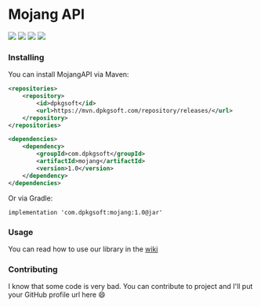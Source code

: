 # Mojang API

![](https://img.shields.io/github/stars/dpkgsoft/mojang.svg) 
![](https://img.shields.io/github/forks/dpkgsoft/mojang.svg)
![](https://img.shields.io/github/issues/dpkgsoft/mojang.svg)
![](https://img.shields.io/maven-metadata/v?metadataUrl=https%3A%2F%2Fmvn.dpkgsoft.com%2Frepository%2Freleases%2Fcom%2Fdpkgsoft%2Fmojang%2Fmaven-metadata.xml)

### Installing
You can install MojangAPI via Maven:
```xml
<repositories>
    <repository>
        <id>dpkgsoft</id>
        <url>https://mvn.dpkgsoft.com/repository/releases/</url>
    </repository>
</repositories>
```
```xml
<dependencies>
    <dependency>
        <groupId>com.dpkgsoft</groupId>
        <artifactId>mojang</artifactId>
        <version>1.0</version>
    </dependency>
</dependencies>
```
Or via Gradle:
```
implementation 'com.dpkgsoft:mojang:1.0@jar'
```

### Usage
You can read how to use our library in the [wiki](https://github.com/dpkgsoft/mojang/wiki)

### Contributing
I know that some code is very bad. You can contribute to project and I'll put
your GitHub profile url here :smile:
